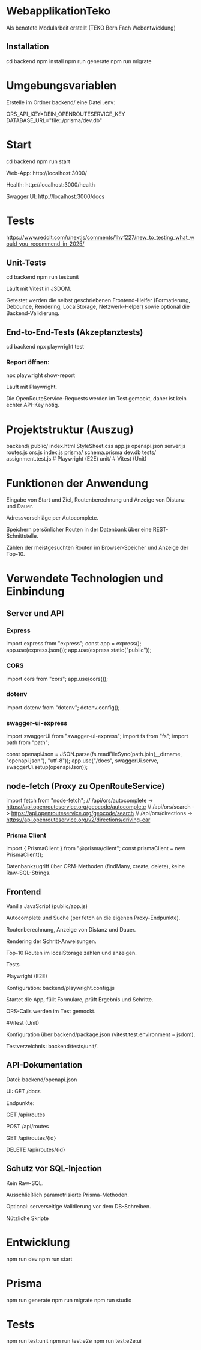 # WebapplikationTeko

Als benotete Modularbeit erstellt (TEKO Bern Fach Webentwicklung)

## Installation
cd backend
npm install
npm run generate
npm run migrate

# Umgebungsvariablen

Erstelle im Ordner backend/ eine Datei .env:

ORS_API_KEY=DEIN_OPENROUTESERVICE_KEY
DATABASE_URL="file:./prisma/dev.db"

# Start
cd backend
npm run start


Web-App: http://localhost:3000/

Health: http://localhost:3000/health

Swagger UI: http://localhost:3000/docs

# Tests
https://www.reddit.com/r/nextjs/comments/1hvf227/new_to_testing_what_would_you_recommend_in_2025/
## Unit-Tests
cd backend
npm run test:unit


Läuft mit Vitest in JSDOM.

Getestet werden die selbst geschriebenen Frontend-Helfer (Formatierung, Debounce, Rendering, LocalStorage, Netzwerk-Helper) sowie optional die Backend-Validierung.

## End-to-End-Tests (Akzeptanztests)
cd backend
npx playwright test
### Report öffnen:
npx playwright show-report


Läuft mit Playwright.

Die OpenRouteService-Requests werden im Test gemockt, daher ist kein echter API-Key nötig.

# Projektstruktur (Auszug)
backend/
public/
index.html
StyleSheet.css
app.js
openapi.json
server.js
routes.js
ors.js
index.js
prisma/
schema.prisma
dev.db
tests/
assignment.test.js        # Playwright (E2E)
unit/                     # Vitest (Unit)

# Funktionen der Anwendung

Eingabe von Start und Ziel, Routenberechnung und Anzeige von Distanz und Dauer.

Adressvorschläge per Autocomplete.

Speichern persönlicher Routen in der Datenbank über eine REST-Schnittstelle.

Zählen der meistgesuchten Routen im Browser-Speicher und Anzeige der Top-10.

# Verwendete Technologien und Einbindung
## Server und API

### Express

import express from "express";
const app = express();
app.use(express.json());
app.use(express.static("public"));


### CORS

import cors from "cors";
app.use(cors());


### dotenv

import dotenv from "dotenv";
dotenv.config();


### swagger-ui-express

import swaggerUi from "swagger-ui-express";
import fs from "fs";
import path from "path";

const openapiJson = JSON.parse(fs.readFileSync(path.join(__dirname, "openapi.json"), "utf-8"));
app.use("/docs", swaggerUi.serve, swaggerUi.setup(openapiJson));


## node-fetch (Proxy zu OpenRouteService)

import fetch from "node-fetch";
// /api/ors/autocomplete  -> https://api.openrouteservice.org/geocode/autocomplete
// /api/ors/search        -> https://api.openrouteservice.org/geocode/search
// /api/ors/directions    -> https://api.openrouteservice.org/v2/directions/driving-car


### Prisma Client

import { PrismaClient } from "@prisma/client";
const prismaClient = new PrismaClient();


Datenbankzugriff über ORM-Methoden (findMany, create, delete), keine Raw-SQL-Strings.

## Frontend

Vanilla JavaScript (public/app.js)

Autocomplete und Suche (per fetch an die eigenen Proxy-Endpunkte).

Routenberechnung, Anzeige von Distanz und Dauer.

Rendering der Schritt-Anweisungen.

Top-10 Routen im localStorage zählen und anzeigen.

Tests

Playwright (E2E)

Konfiguration: backend/playwright.config.js

Startet die App, füllt Formulare, prüft Ergebnis und Schritte.

ORS-Calls werden im Test gemockt.

#Vitest (Unit)

Konfiguration über backend/package.json (vitest.test.environment = jsdom).

Testverzeichnis: backend/tests/unit/.

## API-Dokumentation

Datei: backend/openapi.json

UI: GET /docs

Endpunkte:

GET /api/routes

POST /api/routes

GET /api/routes/{id}

DELETE /api/routes/{id}

## Schutz vor SQL-Injection

Kein Raw-SQL.

Ausschließlich parametrisierte Prisma-Methoden.

Optional: serverseitige Validierung vor dem DB-Schreiben.

Nützliche Skripte
# Entwicklung
npm run dev
npm run start

# Prisma
npm run generate
npm run migrate
npm run studio

# Tests
npm run test:unit
npm run test:e2e
npm run test:e2e:ui